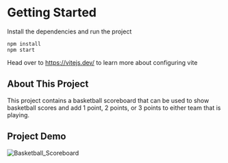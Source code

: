# Getting Started
Install the dependencies and run the project
```
npm install
npm start
```

Head over to https://vitejs.dev/ to learn more about configuring vite

## About This Project
This project contains a basketball scoreboard that can be used to show basketball scores and add 1 point, 2 points, or 3 points to either team that is playing.

## Project Demo
![Basketball_Scoreboard](https://github.com/user-attachments/assets/32997e24-9d67-4e16-8a16-94554f0ed022)

